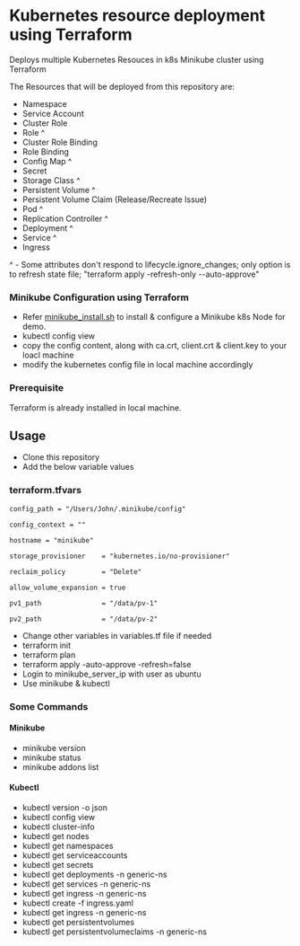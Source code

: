 # Kubernetes resource deployment using Terraform

Deploys multiple Kubernetes Resouces in k8s Minikube cluster using Terraform

The Resources that will be deployed from this repository are:

- Namespace
- Service Account
- Cluster Role
- Role ^
- Cluster Role Binding
- Role Binding
- Config Map ^
- Secret
- Storage Class ^
- Persistent Volume ^
- Persistent Volume Claim (Release/Recreate Issue)
- Pod ^
- Replication Controller ^
- Deployment ^
- Service ^
- Ingress

^ - Some attributes don't respond to lifecycle.ignore_changes; only option is to refresh state file; "terraform apply -refresh-only --auto-approve"

### Minikube Configuration using Terraform

- Refer [minikube_install.sh](https://github.com/sarubhai/install-demo-minikube) to install & configure a Minikube k8s Node for demo.
- kubectl config view
- copy the config content, along with ca.crt, client.crt & client.key to your loacl machine
- modify the kubernetes config file in local machine accordingly

### Prerequisite

Terraform is already installed in local machine.

## Usage

- Clone this repository
- Add the below variable values

### terraform.tfvars

```
config_path = "/Users/John/.minikube/config"

config_context = ""

hostname = "minikube"

storage_provisioner    = "kubernetes.io/no-provisioner"

reclaim_policy         = "Delete"

allow_volume_expansion = true

pv1_path               = "/data/pv-1"

pv2_path               = "/data/pv-2"

```

- Change other variables in variables.tf file if needed
- terraform init
- terraform plan
- terraform apply -auto-approve -refresh=false
- Login to minikube_server_ip with user as ubuntu
- Use minikube & kubectl

### Some Commands

#### Minikube

- minikube version
- minikube status
- minikube addons list

#### Kubectl

- kubectl version -o json
- kubectl config view
- kubectl cluster-info
- kubectl get nodes
- kubectl get namespaces
- kubectl get serviceaccounts
- kubectl get secrets
- kubectl get deployments -n generic-ns
- kubectl get services -n generic-ns
- kubectl get ingress -n generic-ns
- kubectl create -f ingress.yaml
- kubectl get ingress -n generic-ns
- kubectl get persistentvolumes
- kubectl get persistentvolumeclaims -n generic-ns
